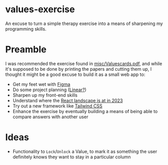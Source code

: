 # values-exercise
An excuse to turn a simple therapy exercise into a means of sharpening my programming skills.

# Preamble

I was recommended the exercise found in [misc/Valuescards.pdf](misc/Valuescards.pdf), and while it's supposed to be done
by printing the papers and cutting them up, I thought it might be a good excuse to build it as a small web app to:

* Get my feet wet with [Figma](https://www.figma.com/)
* Do some project planning ([Linear?](https://linear.app/))
* Sharpen up my front-end skills
* Understand where the [React landscape is at in 2023](https://www.robinwieruch.de/react-starter/)
* Try out a new framework like [Tailwind CSS](https://tailwindcss.com/)
* Enhance the exercise by eventually building a means of being able to compare answers with another user

# Ideas

* Functionality to `Lock`/`Unlock` a Value, to mark it as something the user definitely knows they want to stay in a
particular column
